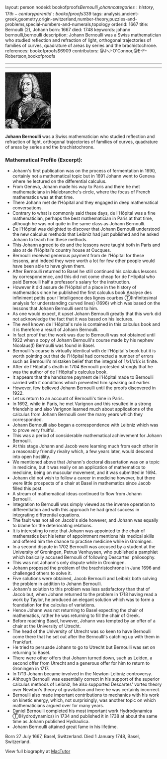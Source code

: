 layout: person
nodeid: bookofproofs$Bernoulli_Johann
categories: history,17th-century
parentid: bookofproofs$339
tags: analysis,ancient-greek,geometry,origin-switzerland,number-theory,puzzles-and-problems,special-numbers-and-numerals,topology
orderid: 1667
title: Bernoulli (2), Johann
born: 1667
died: 1748
keywords: johann bernoulli,bernoulli
description: Johann Bernoulli was a Swiss mathematician who studied reflection and refraction of light, orthogonal trajectories of families of curves, quadrature of areas by series and the brachistochrone.
references: bookofproofs$6909
contributors: @J-J-O'Connor,@E-F-Robertson,bookofproofs

---



---

![Bernoulli_Johann.jpg](https://github.com/bookofproofs/bookofproofs.github.io/blob/main/_sources/_assets/images/portraits/Bernoulli_Johann.jpg?raw=true)

**Johann Bernoulli** was a Swiss mathematician who studied reflection and refraction of light, orthogonal trajectories of families of curves, quadrature of areas by series and the brachistochrone.

### Mathematical Profile (Excerpt):
* Johann's first publication was on the process of fermentation in 1690, certainly not a mathematical topic but in 1691 Johann went to Geneva where he lectured on the differential calculus.
* From Geneva, Johann made his way to Paris and there he met mathematicians in Malebranche's circle, where the focus of French mathematics was at that time.
* There Johann met de l'Hôpital and they engaged in deep mathematical conversations.
* Contrary to what is commonly said these days, de l'Hôpital was a fine mathematician, perhaps the best mathematician in Paris at that time, although he was not quite in the same class as Johann Bernoulli.
* De l'Hôpital was delighted to discover that Johann Bernoulli understood the new calculus methods that Leibniz had just published and he asked Johann to teach him these methods.
* This Johann agreed to do and the lessons were taught both in Paris and also at de l'Hôpital's country house at Oucques.
* Bernoulli received generous payment from de l'Hôpital for these lessons, and indeed they were worth a lot for few other people would have been able to have given them.
* After Bernoulli returned to Basel he still continued his calculus lessons by correspondence, and this did not come cheap for de l'Hôpital who paid Bernoulli half a professor's salary for the instruction.
* However it did assure de l'Hôpital of a place in the history of mathematics since he published the first calculus book Analyse des infiniment petits pour l'intelligence des lignes courbes Ⓣ(Infinitesimal analysis for understanding curved lines) (1696) which was based on the lessons that Johann Bernoulli sent to him.
* As one would expect, it upset Johann Bernoulli greatly that this work did not acknowledge the fact that it was based on his lectures.
* The well known de l'Hôpital's rule is contained in this calculus book and it is therefore a result of Johann Bernoulli.
* In fact proof that the work was due to Bernoulli was not obtained until 1922 when a copy of Johann Bernoulli's course made by his nephew Nicolaus(I) Bernoulli was found in Basel.
* Bernoulli's course is virtually identical with de l'Hôpital's book but it is worth pointing out that de l'Hôpital had corrected a number of errors such as Bernoulli's mistaken belief that the integral of 1/x1/x1/x is finite.
* After de l'Hôpital's death in 1704 Bernoulli protested strongly that he was the author of de l'Hôpital's calculus book.
* It appears that the handsome payment de l'Hôpital made to Bernoulli carried with it conditions which prevented him speaking out earlier.
* However, few believed Johann Bernoulli until the proofs discovered in 1922.
* Let us return to an account of Bernoulli's time in Paris.
* In 1692, while in Paris, he met Varignon and this resulted in a strong friendship and also Varignon learned much about applications of the calculus from Johann Bernoulli over the many years which they corresponded.
* Johann Bernoulli also began a correspondence with Leibniz which was to prove very fruitful.
* This was a period of considerable mathematical achievement for Johann Bernoulli.
* At this stage Johann and Jacob were learning much from each other in a reasonably friendly rivalry which, a few years later, would descend into open hostility.
* We mentioned above that Johann's doctoral dissertation was on a topic in medicine, but it was really on an application of mathematics to medicine, being on muscular movement, and it was submitted in 1694.
* Johann did not wish to follow a career in medicine however, but there were little prospects of a chair at Basel in mathematics since Jacob filled this post.
* A stream of mathematical ideas continued to flow from Johann Bernoulli.
* Integration to Bernoulli was simply viewed as the inverse operation to differentiation and with this approach he had great success in integrating differential equations.
* The fault was not all on Jacob's side however, and Johann was equally to blame for the deteriorating relations.
* It is interesting to note that Johann was appointed to the chair of mathematics but his letter of appointment mentions his medical skills and offered him the chance to practise medicine while in Groningen.
* In a second dispute in 1702 Bernoulli was accused by a student at the University of Groningen, Petrus Venhuysen, who published a pamphlet which basically accused Bernoulli of following Descartes' philosophy.
* This was not Johann's only dispute while in Groningen.
* Johann proposed the problem of the brachristochrone in June 1696 and challenged others to solve it.
* Five solutions were obtained, Jacob Bernoulli and Leibniz both solving the problem in addition to Johann Bernoulli.
* Johann's solution to this problem was less satisfactory than that of Jacob but, when Johann returned to the problem in 1718 having read a work by Taylor, he produced an elegant solution which was to form a foundation for the calculus of variations.
* Hence Johann was not returning to Basel expecting the chair of mathematics, rather he was returning to fill the chair of Greek.
* Before reaching Basel, however, Johann was tempted by an offer of a chair at the University of Utrecht.
* The head of the University of Utrecht was so keen to have Bernoulli come there that he set out after the Bernoulli's catching up with them in Frankfurt.
* He tried to persuade Johann to go to Utrecht but Bernoulli was set on returning to Basel.
* There were other offers that Johann turned down, such as Leiden, a second offer from Utrecht and a generous offer for him to return to Groningen in 1717.
* In 1713 Johann became involved in the Newton-Leibniz controversy.
* Although Bernoulli was essentially correct in his support of the superior calculus methods of Leibniz, he also supported Descartes' vortex theory over Newton's theory of gravitation and here he was certainly incorrect.
* Bernoulli also made important contributions to mechanics with his work on kinetic energy, which, not surprisingly, was another topic on which mathematicians argued over for many years.
* Daniel Bernoulli completed his most important work Hydrodynamica Ⓣ(Hydrodynamics) in 1734 and published it in 1738 at about the same time as Johann published Hydraulica.
* Johann Bernoulli attained great fame in his lifetime.

Born 27 July 1667, Basel, Switzerland. Died 1 January 1748, Basel, Switzerland.

View full biography at [MacTutor](https://mathshistory.st-andrews.ac.uk/Biographies/Bernoulli_Johann/)
